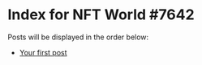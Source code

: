 # Index for NFT World #7642
Posts will be displayed in the order below:

- [Your first post](./001-first.md)

